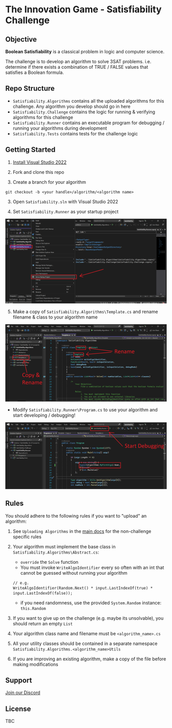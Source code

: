 # The Innovation Game - Satisfiability Challenge

## Objective
**Boolean Satisfiability** is a classical problem in logic and computer science. 

The challenge is to develop an algorithm to solve 3SAT problems. i.e. determine if there exists a combination of TRUE / FALSE values that satisfies a Boolean formula.

## Repo Structure

* `Satisfiability.Algorithms` contains all the uploaded algorithms for this challenge. Any algorithm you develop should go in here
* `Satisfiability.Challenge` contains the logic for running & verifying algorithms for this challenge
* `Satisfiability.Runner` contains an executable program for debugging / running your algorithms during development
* `Satisfiability.Tests` contains tests for the challenge logic 

## Getting Started

1. [Install Visual Studio 2022](https://visualstudio.microsoft.com/vs/)

2. Fork and clone this repo

3. Create a branch for your algorithm
```
git checkout -b <your handle>/algorithm/<algorithm name>
```

3. Open `Satisfiability.sln` with Visual Studio 2022

4. Set `Satisfiability.Runner` as your startup project

![](assets/set-startup-project.png)

5. Make a copy of `Satisfiability.Algorithms\Template.cs` and rename filename & class to your algorithm name

![](assets/my-first-algo.png)

* Modify `Satisfiability.Runner\Program.cs` to use your algorithm and start developing / debugging!

![](assets/start-debugging.png)

## Rules

You should adhere to the following rules if you want to "upload" an algorithm:

1. See `Uploading Algorithms` in the [main docs](https://test.the-innovation-game.com/get-involved) for the non-challenge specific rules

2. Your algorithm must implement the base class in `Satisfiability.Algorithms\Abstract.cs`:
    * `override` the `Solve` function
    * You must invoke `WriteAlgoIdentifier` every so often with an int that cannot be guessed without running your algorithm
    ```
    // e.g.
    WriteAlgoIdentifier(Random.Next() * input.LastIndexOf(true) * input.LastIndexOf(false));
    ```
    * if you need randomness, use the provided `System.Random` instance: `this.Random`

3. If you want to give up on the challenge (e.g. maybe its unsolvable), you should return an empty `List`

4. Your algorithm class name and filename must be `<algorithm_name>.cs`

5. All your utility classes should be contained in a separate namespace `Satisfiability.Algorithms.<algorithm_name>Utils`

6. If you are improving an existing algorithm, make a copy of the file before making modifications


## Support
[Join our Discord](http://discord.the-innovation-game.com)

## License

TBC

